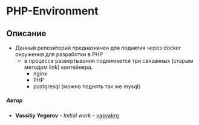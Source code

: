 # PHP-Environment

## Описание
  - Данный репозиторий предназначен для поднятия через docker окружения для разработки в PHP
    - в процессе развертывания поднимается три связанных (старым методом link) контейнера.
      - nginx
      - PHP
      - postgresql (можно поднять так же mysql)

##### Автор
 - **Vassiliy Yegorov** - *Initial work* - [vasyakrg](https://github.com/vasyakrg)
